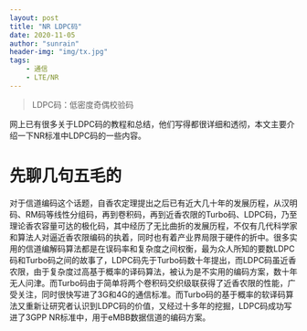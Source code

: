 ```yaml
---
layout: post
title: "NR LDPC码"
date: 2020-11-05
author: "sunrain"
header-img: "img/tx.jpg"
tags:
    - 通信
    - LTE/NR
---
```

> LDPC码：低密度奇偶校验码

网上已有很多关于LDPC码的教程和总结，他们写得都很详细和透彻，本文主要介绍一下NR标准中LDPC码的一些内容。

# 先聊几句五毛的
对于信道编码这个话题，自香农定理提出之后已有近大几十年的发展历程，从汉明码、RM码等线性分组码，再到卷积码，再到近香农限的Turbo码、LDPC码，乃至理论香农容量可达的极化码，其中经历了无比曲折的发展历程，不仅有几代科学家和算法人对逼近香农限编码的执着，同时也有着产业界局限于硬件的折中。很多实用的信道编解码算法都是在误码率和复杂度之间权衡，最为众人所知的要数LDPC码和Turbo码之间的故事了，LDPC码先于Turbo码数十年提出，而LDPC码虽近香农限，由于复杂度过高基于概率的译码算法，被认为是不实用的编码方案，数十年无人问津。而Turbo码由于简单将两个卷积码交织级联获得了近香农限的性能，广受关注，同时很快写进了3G和4G的通信标准。而Turbo码的基于概率的软译码算法又重新让研究者认识到LDPC码的价值，又经过十多年的挖掘，LDPC码成功写进了3GPP NR标准中，用于eMBB数据信道的编码方案。

